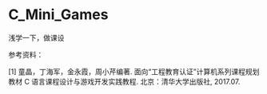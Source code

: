 # C_Mini_Games

浅学一下，做课设

参考资料：

[1] 童晶，丁海军，金永霞，周小芹编著. 面向“工程教育认证”计算机系列课程规划教材 C 语言课程设计与游戏开发实践教程. 北京：清华大学出版社, 2017.07.
